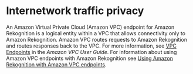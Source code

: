 # Internetwork traffic privacy<a name="security-inter-network-privacy"></a>

An Amazon Virtual Private Cloud \(Amazon VPC\) endpoint for Amazon Rekognition is a logical entity within a VPC that allows connectivity only to Amazon Rekognition\. Amazon VPC routes requests to Amazon Rekognition and routes responses back to the VPC\. For more information, see [VPC Endpoints](https://docs.aws.amazon.com/vpc/latest/userguide/vpc-endpoints.html) in the *Amazon VPC User Guide*\. For information about using Amazon VPC endpoints with Amazon Rekognition see [Using Amazon Rekognition with Amazon VPC endpoints](vpc.md)\.